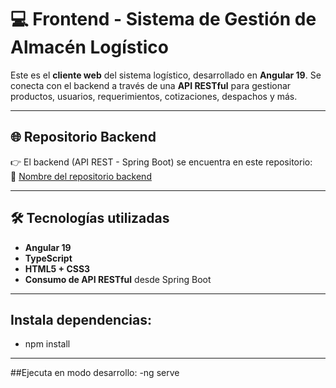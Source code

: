 # 💻 Frontend - Sistema de Gestión de Almacén Logístico

Este es el **cliente web** del sistema logístico, desarrollado en **Angular 19**. Se conecta con el backend a través de una **API RESTful** para gestionar productos, usuarios, requerimientos, cotizaciones, despachos y más.

---

## 🌐 Repositorio Backend

👉 El backend (API REST - Spring Boot) se encuentra en este repositorio:  
🔗 [Nombre del repositorio backend]([https://github.com/usuario/nombre-backend](https://github.com/david050302/D-A_Minimarket_Backend))

---

## 🛠️ Tecnologías utilizadas

- **Angular 19**
- **TypeScript**
- **HTML5 + CSS3**
- **Consumo de API RESTful** desde Spring Boot

---
## Instala dependencias:
- npm install

---
##Ejecuta en modo desarrollo:
-ng serve
